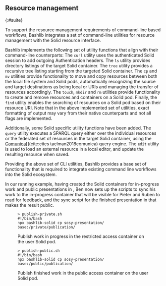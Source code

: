 ## Resource management
{:#suite}

To support the resource management requirements of command-line based workflows,
Bashlib integrates a set of command-line utilities for resource management
with the Solid resource interface.

<!-- Basic Shell Utilities -->
Bashlib implements the following set of utility functions that align with their command-line 
counterparts: 
The `curl` utility uses the authenticated Solid session to add outgoing Authentication headers.
The `ls` utility provides directory listings of the target Solid container.
The `tree` utility provides a recursive tree listing starting from the targeted Solid container.
The `cp` and `mv` utilities provide functionality to move and copy resources between both the 
local file system and Solid pods, automatically recognizing the source and target destinations
as being local or URIs and managing the transfer of resources accordingly.
The `touch`, `mkdir` and `rm` utilities provide functionality to create and remove resources and
containers on a Solid pod.
Finally, the `find` utility enables the searching of resources 
on a Solid pod based on their resource URI.
Note that in the above implemented set of utilities, 
exact formatting of output may vary from their native counterparts
and not all flags are implemented.

Additionally, some Solid specific utility functions have been added.
The `query` utility executes a SPARQL query either over the individual resources
or the federated set of resources in the target Solid container, 
using the [Comunica](https://comunica.dev/)[](cite:cites taelman2018comunica) query engine. 
The `edit` utility is used to load an external resource in a local editor,
and update the resulting resource when saved.

Providing the above set of CLI utilities,
Bashlib provides a base set of functionality 
that is required to integrate existing 
command line workflows into the Solid ecosystem.


In our running example, having created the Solid containers
for in-progress work and public presentations in [](#auth-listing),
Ben now sets up the scripts to sync his work to
the in-progress container [](#private-publishing)
that will be visible for Pieter and Ruben to read
for feedback, and the sync script for the finished 
presentation in [](#public-publishing)
that makes the result public.


<figure id="private-publishing" class="listing">
<pre style="font-size: 14px"><code>> publish-private.sh
#!/bin/bash
npx bashlib-solid cp sosy-presentation/ base:/private/publication/
</code></pre>
<figcaption markdown="block">
Publish work in progress in the restricted access container on the user Solid pod.
</figcaption>
</figure>


<figure id="public-publishing" class="listing">
<pre style="font-size: 14px"><code>> publish-public.sh
#!/bin/bash
npx bashlib-solid cp sosy-presentation/ base:/public/publication/
</code></pre>
<figcaption markdown="block">
Publish finished work in the public access container on the user Solid pod.
</figcaption>
</figure>
